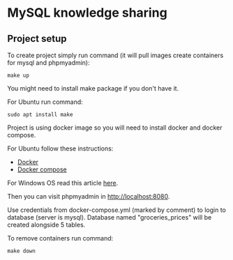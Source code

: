 # MySQL knowledge sharing

## Project setup

To create project simply run command (it will pull images create containers for mysql and phpmyadmin):
```
make up
```
You might need to install make package if you don't have it.

For Ubuntu run command:
```
sudo apt install make
```
Project is using docker image so you will need to install docker and docker compose.

For Ubuntu follow these instructions:
* [Docker](https://www.digitalocean.com/community/tutorials/how-to-install-and-use-docker-on-ubuntu-20-04)
* [Docker compose](https://www.digitalocean.com/community/tutorials/how-to-install-and-use-docker-compose-on-ubuntu-20-04)

For Windows OS read this article [here](https://stackoverflow.com/questions/32127524/how-to-install-and-use-make-in-windows).

Then you can visit phpmyadmin in [http://localhost:8080](http://localhost:8080).

Use credentials from docker-compose.yml (marked by comment) to login to database (server is mysql). Database named "groceries_prices" will be created alongside 5 tables.

To remove containers run command:
```
make down
```
